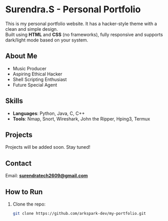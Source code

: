 # Surendra.S - Personal Portfolio

This is my personal portfolio website. It has a hacker-style theme with a clean and simple design.  
Built using **HTML** and **CSS** (no frameworks), fully responsive and supports dark/light mode based on your system.

## About Me

- Music Producer  
- Aspiring Ethical Hacker  
- Shell Scripting Enthusiast  
- Future Special Agent  

## Skills

- **Languages**: Python, Java, C, C++  
- **Tools**: Nmap, Snort, Wireshark, John the Ripper, Hping3, Termux  

## Projects

Projects will be added soon. Stay tuned!

## Contact

Email: **surendratech2609@gmail.com**

## How to Run

1. Clone the repo:
   ```bash
   git clone https://github.com/arkspark-dev/my-portfolio.git
